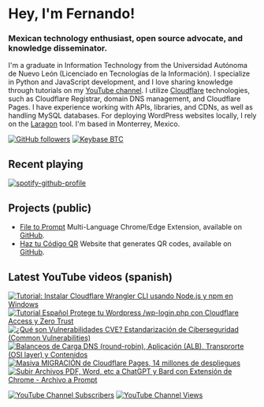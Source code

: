 # Hey, I'm Fernando!

### Mexican technology enthusiast, open source advocate, and knowledge disseminator.
I'm a graduate in Information Technology from the Universidad Autónoma de Nuevo León (Licenciado en Tecnologías de la Información). I specialize in Python and JavaScript development, and I love sharing knowledge through tutorials on my [YouTube channel](https://www.youtube.com/fernandodilland). I utilize [Cloudflare](https://github.com/cloudflare) technologies, such as Cloudflare Registrar, domain DNS management, and Cloudflare Pages. I have experience working with APIs, libraries, and CDNs, as well as handling MySQL databases. For deploying WordPress websites locally, I rely on the [Laragon](https://github.com/leokhoa/laragon) tool. I'm based in Monterrey, Mexico.

[![GitHub followers](https://img.shields.io/github/followers/fernandodilland?label=Follow&style=social)](https://github.com/fernandodilland) [![Keybase BTC](https://img.shields.io/keybase/btc/fernandodilland?label=Bitcoin&style=social)](https://keybase.io/fernandodilland)


## Recent playing
[![spotify-github-profile](https://spotify-github-profile.vercel.app/api/view?uid=hiracutch&cover_image=true&theme=novatorem&show_offline=false&background_color=121212&interchange=false&bar_color_cover=false&bar_color=dfcb36)](https://github.com/kittinan/spotify-github-profile)

## Projects (public)
- [File to Prompt](https://filetoprompt.com/) Multi-Language Chrome/Edge Extension, available on [GitHub](https://github.com/fernandodilland/file-to-prompt).
- [Haz tu Código QR](https://hazqr.com/) Website that generates QR codes, available on [GitHub](https://github.com/fernandodilland/hazqr).

## Latest YouTube videos (spanish)
<!-- BEGIN YOUTUBE-CARDS -->
[![Tutorial: Instalar Cloudflare Wrangler CLI usando Node.js y npm en Windows](https://ytcards.demolab.com/?id=paf9OInfDfQ&title=Tutorial%3A+Instalar+Cloudflare+Wrangler+CLI+usando+Node.js+y+npm+en+Windows&lang=en&timestamp=1694544828&background_color=%230d1117&title_color=%23ffffff&stats_color=%23dedede&max_title_lines=1&width=250&border_radius=5 "Tutorial: Instalar Cloudflare Wrangler CLI usando Node.js y npm en Windows")](https://www.youtube.com/watch?v=paf9OInfDfQ)
[![Tutorial Español Protege tu Wordpress /wp-login.php con Cloudflare Access y Zero Trust](https://ytcards.demolab.com/?id=axbf5pyQc6g&title=Tutorial+Espa%C3%B1ol+Protege+tu+Wordpress+%2Fwp-login.php+con+Cloudflare+Access+y+Zero+Trust&lang=en&timestamp=1689609981&background_color=%230d1117&title_color=%23ffffff&stats_color=%23dedede&max_title_lines=1&width=250&border_radius=5 "Tutorial Español Protege tu Wordpress /wp-login.php con Cloudflare Access y Zero Trust")](https://www.youtube.com/watch?v=axbf5pyQc6g)
[![¿Qué son Vulnerabilidades CVE? Estandarización de Ciberseguridad (Common Vulnerabilities)](https://ytcards.demolab.com/?id=yWCBQqMpUt8&title=%C2%BFQu%C3%A9+son+Vulnerabilidades+CVE%3F+Estandarizaci%C3%B3n+de+Ciberseguridad+%28Common+Vulnerabilities%29&lang=en&timestamp=1688162071&background_color=%230d1117&title_color=%23ffffff&stats_color=%23dedede&max_title_lines=1&width=250&border_radius=5 "¿Qué son Vulnerabilidades CVE? Estandarización de Ciberseguridad (Common Vulnerabilities)")](https://www.youtube.com/watch?v=yWCBQqMpUt8)
[![Balanceos de Carga DNS (round-robin), Aplicación (ALB), Transprorte (OSI layer) y Contenidos](https://ytcards.demolab.com/?id=QJwLfXedUQc&title=Balanceos+de+Carga+DNS+%28round-robin%29%2C+Aplicaci%C3%B3n+%28ALB%29%2C+Transprorte+%28OSI+layer%29+y+Contenidos&lang=en&timestamp=1687968489&background_color=%230d1117&title_color=%23ffffff&stats_color=%23dedede&max_title_lines=1&width=250&border_radius=5 "Balanceos de Carga DNS (round-robin), Aplicación (ALB), Transprorte (OSI layer) y Contenidos")](https://www.youtube.com/watch?v=QJwLfXedUQc)
[![Masiva MIGRACIÓN de Cloudflare Pages, 14 millones de despliegues](https://ytcards.demolab.com/?id=1BmbIGlYAOg&title=Masiva+MIGRACI%C3%93N+de+Cloudflare+Pages%2C+14+millones+de+despliegues&lang=en&timestamp=1687786118&background_color=%230d1117&title_color=%23ffffff&stats_color=%23dedede&max_title_lines=1&width=250&border_radius=5 "Masiva MIGRACIÓN de Cloudflare Pages, 14 millones de despliegues")](https://www.youtube.com/watch?v=1BmbIGlYAOg)
[![Subir Archivos PDF, Word, etc a ChatGPT y Bard con Extensión de Chrome - Archivo a Prompt](https://ytcards.demolab.com/?id=JlG1bs1nvGw&title=Subir+Archivos+PDF%2C+Word%2C+etc+a+ChatGPT+y+Bard+con+Extensi%C3%B3n+de+Chrome+-+Archivo+a+Prompt&lang=en&timestamp=1685785548&background_color=%230d1117&title_color=%23ffffff&stats_color=%23dedede&max_title_lines=1&width=250&border_radius=5 "Subir Archivos PDF, Word, etc a ChatGPT y Bard con Extensión de Chrome - Archivo a Prompt")](https://www.youtube.com/watch?v=JlG1bs1nvGw)
<!-- END YOUTUBE-CARDS -->
[![YouTube Channel Subscribers](https://img.shields.io/youtube/channel/subscribers/UCvu9lyZixV1Ob06Wvh0dnNw?style=social)](https://www.youtube.com/c/FernandoDilland) [![YouTube Channel Views](https://img.shields.io/youtube/channel/views/UCvu9lyZixV1Ob06Wvh0dnNw?style=social)](https://www.youtube.com/c/FernandoDilland)
